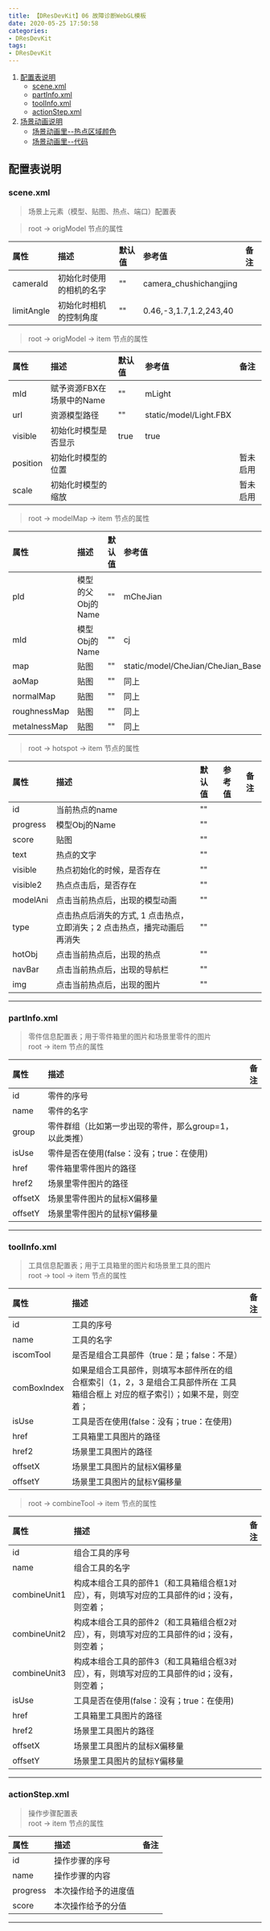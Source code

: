 ```yaml
---
title: 【DResDevKit】06 故障诊断WebGL模板
date: 2020-05-25 17:50:58
categories: 
- DResDevKit
tags:
- DResDevKit
---
```


1. [配置表说明](#user-content-配置表说明) 
	- [scene.xml](#user-content-scenexml)
	- [partInfo.xml](#user-content-partinfoxml)
	- [toolInfo.xml](#user-content-toolinfoxml)
	- [actionStep.xml](#user-content-actionstepxml)
2. [场景动画说明](#user-content-场景动画说明)
	- [场景动画里--热点区域颜色](#user-content-1-场景动画里--热点区域颜色)
	- [场景动画里--代码](#user-content-2-场景动画里--代码)

## 配置表说明
### scene.xml  
> 场景上元素（模型、贴图、热点、端口）配置表 

> root → origModel 节点的属性

| 属性       | 描述                     | 默认值 | 参考值                 | 备注 |
| :--------- | :----------------------- | :----- | :--------------------- | :--- |
| cameraId   | 初始化时使用的相机的名字 | ""     | camera_chushichangjing |      |
| limitAngle | 初始化时相机的控制角度   | ""     | 0.46,-3,1.7,1.2,243,40 |      |


> root → origModel → item 节点的属性

| 属性     | 描述                      | 默认值 | 参考值                 | 备注     |
| :------- | :------------------------ | :----- | :--------------------- | :------- |
| mId      | 赋予资源FBX在场景中的Name | ""     | mLight                 |          |
| url      | 资源模型路径              | ""     | static/model/Light.FBX |          |
| visible  | 初始化时模型是否显示      | true   | true                   |          |
| position | 初始化时模型的位置        |        |                        | 暂未启用 |
| scale    | 初始化时模型的缩放        |        |                        | 暂未启用 |


> root → modelMap → item 节点的属性

| 属性         | 描述              | 默认值 | 参考值                                     | 备注 |
| :----------- | :---------------- | :----- | :----------------------------------------- | :--- |
| pId          | 模型的父Obj的Name | ""     | mCheJian                                   |      |
| mId          | 模型Obj的Name     | ""     | cj                                         |      |
| map          | 贴图              | ""     | static/model/CheJian/CheJian_BaseColor.png |      |
| aoMap        | 贴图              | ""     | 同上                                       |      |
| normalMap    | 贴图              | ""     | 同上                                       |      |
| roughnessMap | 贴图              | ""     | 同上                                       |      |
| metalnessMap | 贴图              | ""     | 同上                                       |      |


> root → hotspot → item 节点的属性

| 属性     | 描述                                                         | 默认值 | 参考值 | 备注 |
| :------- | :----------------------------------------------------------- | :----- | :----- | :--- |
| id       | 当前热点的name                                               | ""     |        |      |
| progress | 模型Obj的Name                                                | ""     |        |      |
| score    | 贴图                                                         | ""     |        |      |
| text     | 热点的文字                                                   | ""     |        |      |
| visible  | 热点初始化的时候，是否存在                                   | ""     |        |      |
| visible2 | 热点点击后，是否存在                                         | ""     |        |      |
| modelAni | 点击当前热点后，出现的模型动画                               | ""     |        |      |
| type     | 点击热点后消失的方式, 1 点击热点，立即消失；2 点击热点，播完动画后再消失 | ""     |        |      |
| hotObj   | 点击当前热点后，出现的热点                                   | ""     |        |      |
| navBar   | 点击当前热点后，出现的导航栏                                 | ""     |        |      |
| img      | 点击当前热点后，出现的图片                                   | ""     |        |      |

***
### partInfo.xml
> 零件信息配置表；用于零件箱里的图片和场景里零件的图片  
> root → item 节点的属性

| 属性    | 描述                                                    | 备注 |
| :------ | :------------------------------------------------------ | ---: |
| id      | 零件的序号                                              |      |
| name    | 零件的名字                                              |      |
| group   | 零件群组（比如第一步出现的零件，那么group=1，以此类推） |      |
| isUse   | 零件是否在使用(false：没有；true：在使用)               |      |
| href    | 零件箱里零件图片的路径                                  |      |
| href2   | 场景里零件图片的路径                                    |      |
| offsetX | 场景里零件图片的鼠标X偏移量                             |      |
| offsetY | 场景里零件图片的鼠标Y偏移量                             |      |

***
### toolInfo.xml
> 工具信息配置表；用于工具箱里的图片和场景里工具的图片  
> root → tool → item 节点的属性

| 属性        | 描述                                                         | 备注 |
| :---------- | :----------------------------------------------------------- | ---: |
| id          | 工具的序号                                                   |      |
| name        | 工具的名字                                                   |      |
| iscomTool   | 是否是组合工具部件（true：是；false：不是）                  |      |
| comBoxIndex | 如果是组合工具部件，则填写本部件所在的组合框索引（1，2，3 是组合工具部件所在 工具箱组合框上 对应的框子索引）；如果不是，则空着； |      |
| isUse       | 工具是否在使用(false：没有；true：在使用)                    |      |
| href        | 工具箱里工具图片的路径                                       |      |
| href2       | 场景里工具图片的路径                                         |      |
| offsetX     | 场景里工具图片的鼠标X偏移量                                  |      |
| offsetY     | 场景里工具图片的鼠标Y偏移量                                  |      |

> root → combineTool → item 节点的属性

| 属性         | 描述                                                         | 备注 |
| :----------- | :----------------------------------------------------------- | ---: |
| id           | 组合工具的序号                                               |      |
| name         | 组合工具的名字                                               |      |
| combineUnit1 | 构成本组合工具的部件1（和工具箱组合框1对应），有，则填写对应的工具部件的id；没有，则空着； |      |
| combineUnit2 | 构成本组合工具的部件2（和工具箱组合框2对应），有，则填写对应的工具部件的id；没有，则空着； |      |
| combineUnit3 | 构成本组合工具的部件3（和工具箱组合框3对应），有，则填写对应的工具部件的id；没有，则空着； |      |
| isUse        | 工具是否在使用(false：没有；true：在使用)                    |      |
| href         | 工具箱里工具图片的路径                                       |      |
| href2        | 场景里工具图片的路径                                         |      |
| offsetX      | 场景里工具图片的鼠标X偏移量                                  |      |
| offsetY      | 场景里工具图片的鼠标Y偏移量                                  |      |

***
### actionStep.xml
> 操作步骤配置表  
> root → item 节点的属性

| 属性     | 描述                 | 备注 |
| :------- | :------------------- | :--- |
| id       | 操作步骤的序号       |      |
| name     | 操作步骤的内容       |      |
| progress | 本次操作给予的进度值 |      |
| score    | 本次操作给予的分值   |      |

***
